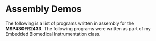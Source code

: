# Assembly Demos
The following is a list of programs written in assembly for the **MSP430FR2433**. The following programs were written as part of my Embedded Biomedical Instrumentation class.

